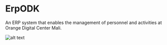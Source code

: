 # ErpODK
An ERP system that enables the management of personnel and activities at Orange Digital Center Mali.

![alt text](https://github.com/IvinoDev/InterfaceErpODK/blob/main/Slide%2016_9%20-%201.png)
